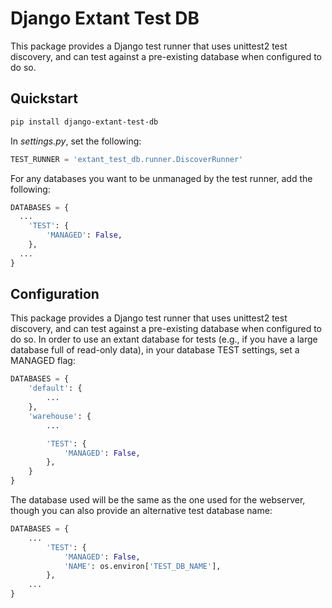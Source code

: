 Django Extant Test DB
=====================

This package provides a Django test runner that uses unittest2 test discovery,
and can test against a pre-existing database when configured to do so.


## Quickstart

```bash
pip install django-extant-test-db
```

In _settings.py_, set the following:

```python
TEST_RUNNER = 'extant_test_db.runner.DiscoverRunner'
```

For any databases you want to be unmanaged by the test runner, add the
following:

```python
DATABASES = {
  ...
    'TEST': {
        'MANAGED': False,
    },
  ...
}
```

## Configuration

This package provides a Django test runner that uses unittest2 test discovery,
and can test against a pre-existing database when configured to do so. In order
to use an extant database for tests (e.g., if you have a large database full of 
read-only data), in your database TEST settings, set a MANAGED flag:

```python
DATABASES = {
    'default': {
        ...
    },
    'warehouse': {
        ...

        'TEST': {
            'MANAGED': False,
        },
    }
}
```

The database used will be the same as the one used for the webserver, though
you can also provide an alternative test database name:

```python
DATABASES = {
    ...
        'TEST': {
            'MANAGED': False,
            'NAME': os.environ['TEST_DB_NAME'],
        },
    ...
}
```